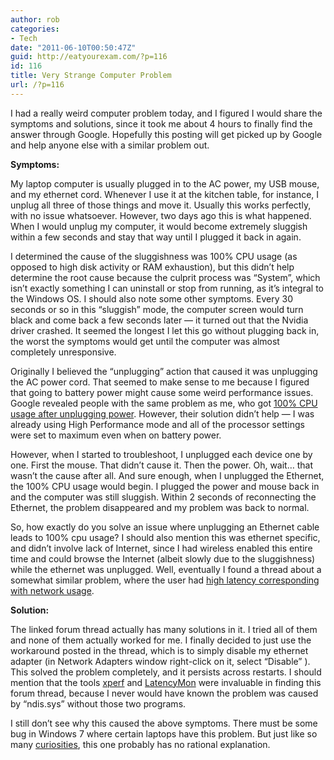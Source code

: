 ```yaml
---
author: rob
categories:
- Tech
date: "2011-06-10T00:50:47Z"
guid: http://eatyourexam.com/?p=116
id: 116
title: Very Strange Computer Problem
url: /?p=116
---
```

I had a really weird computer problem today, and I figured I would share the symptoms and solutions, since it took me about 4 hours to finally find the answer through Google. Hopefully this posting will get picked up by Google and help anyone else with a similar problem out.

**Symptoms:**

My laptop computer is usually plugged in to the AC power, my USB mouse, and my ethernet cord. Whenever I use it at the kitchen table, for instance, I unplug all three of those things and move it. Usually this works perfectly, with no issue whatsoever. However, two days ago this is what happened. When I would unplug my computer, it would become extremely sluggish within a few seconds and stay that way until I plugged it back in again.

I determined the cause of the sluggishness was 100% CPU usage (as opposed to high disk activity or RAM exhaustion), but this didn’t help determine the root cause because the culprit process was “System”, which isn’t exactly something I can uninstall or stop from running, as it’s integral to the Windows OS. I should also note some other symptoms. Every 30 seconds or so in this “sluggish” mode, the computer screen would turn black and come back a few seconds later — it turned out that the Nvidia driver crashed. It seemed the longest I let this go without plugging back in, the worst the symptoms would get until the computer was almost completely unresponsive.

Originally I believed the “unplugging” action that caused it was unplugging the AC power cord. That seemed to make sense to me because I figured that going to battery power might cause some weird performance issues. Google revealed people with the same problem as me, who got [100% CPU usage after unplugging power](http://www.aintageek.com/solution-to-windows-7-100-cpu-usage-after-unplugging-ac-power.htm). However, their solution didn’t help — I was already using High Performance mode and all of the processor settings were set to maximum even when on battery power.

However, when I started to troubleshoot, I unplugged each device one by one. First the mouse. That didn’t cause it. Then the power. Oh, wait… that wasn’t the cause after all. And sure enough, when I unplugged the Ethernet, the 100% CPU usage would begin. I plugged the power and mouse back in and the computer was still sluggish. Within 2 seconds of reconnecting the Ethernet, the problem disappeared and my problem was back to normal.

So, how exactly do you solve an issue where unplugging an Ethernet cable leads to 100% cpu usage? I should also mention this was ethernet specific, and didn’t involve lack of Internet, since I had wireless enabled this entire time and could browse the Internet (albeit slowly due to the sluggishness) while the ethernet was unplugged. Well, eventually I found a thread about a somewhat similar problem, where the user had [high latency corresponding with network usage](http://www.sevenforums.com/network-sharing/52935-network-usage-causes-high-dpc-latency-3.html).

**Solution:**

The linked forum thread actually has many solutions in it. I tried all of them and none of them actually worked for me. I finally decided to just use the workaround posted in the thread, which is to simply disable my ethernet adapter (in Network Adapters window right-click on it, select “Disable” ). This solved the problem completely, and it persists across restarts. I should mention that the tools [xperf](http://msdn.microsoft.com/en-us/performance/cc825801) and [LatencyMon](http://www.resplendence.com/latencymon) were invaluable in finding this forum thread, because I never would have known the problem was caused by “ndis.sys” without those two programs.

I still don’t see why this caused the above symptoms. There must be some bug in Windows 7 where certain laptops have this problem. But just like so many [curiosities](http://en.wikipedia.org/wiki/Problem_of_evil), this one probably has no rational explanation.